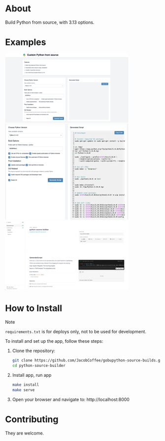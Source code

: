# About

Build Python from source, with 3.13 options.

# Examples

<img src="examples/home.png" alt="home" width="400"/>
<img src="examples/rendered.png" alt="rendered" width="400"/>
<img src="examples/api.png" alt="api" width="400"/>


# How to Install

> [!NOTE]  
> `requirements.txt` is for deploys only, not to be used for development.

To install and set up the app, follow these steps:

1. Clone the repository:
    ```bash
    git clone https://github.com/JacobCoffee/gobupython-source-builds.git
    cd python-source-builder
    ```

2. Install app, run app
    ```bash
    make install
    make serve
    ```

3. Open your browser and navigate to: http://localhost:8000

# Contributing

They are welcome.
